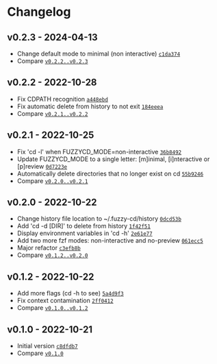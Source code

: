 Changelog
========================================

v0.2.3 - 2024-04-13
----------------------------------------

- Change default mode to minimal (non interactive) [`c1da374`](https://github.com/DannyBen/fuzzycd/commit/c1da374)
- Compare [`v0.2.2..v0.2.3`](https://github.com/dannyben/fuzzycd/compare/v0.2.2..v0.2.3)


v0.2.2 - 2022-10-28
----------------------------------------

- Fix CDPATH recognition [`a448ebd`](https://github.com/DannyBen/fuzzycd/commit/a448ebd)
- Fix automatic delete from history to not exit [`184eeea`](https://github.com/DannyBen/fuzzycd/commit/184eeea)
- Compare [`v0.2.1..v0.2.2`](https://github.com/dannyben/fuzzycd/compare/v0.2.1..v0.2.2)


v0.2.1 - 2022-10-25
----------------------------------------

- Fix 'cd -l' when FUZZYCD_MODE=non-interactive [`36b8492`](https://github.com/DannyBen/fuzzycd/commit/36b8492)
- Update FUZZYCD_MODE to a single letter: [m]inimal, [i]nteractive or [p]review [`0d7223e`](https://github.com/DannyBen/fuzzycd/commit/0d7223e)
- Automatically delete directories that no longer exist on cd [`55b9246`](https://github.com/DannyBen/fuzzycd/commit/55b9246)
- Compare [`v0.2.0..v0.2.1`](https://github.com/dannyben/fuzzycd/compare/v0.2.0..v0.2.1)


v0.2.0 - 2022-10-22
----------------------------------------

- Change history file location to ~/.fuzzy-cd/history [`0dcd53b`](https://github.com/DannyBen/fuzzycd/commit/0dcd53b)
- Add 'cd -d [DIR]' to delete from history [`1f42f51`](https://github.com/DannyBen/fuzzycd/commit/1f42f51)
- Display environment variables in 'cd -h' [`2e61e77`](https://github.com/DannyBen/fuzzycd/commit/2e61e77)
- Add two more fzf modes: non-interactive and no-preview [`061ecc5`](https://github.com/DannyBen/fuzzycd/commit/061ecc5)
- Major refactor [`c3efb8b`](https://github.com/DannyBen/fuzzycd/commit/c3efb8b)
- Compare [`v0.1.2..v0.2.0`](https://github.com/dannyben/fuzzycd/compare/v0.1.2..v0.2.0)


v0.1.2 - 2022-10-22
----------------------------------------

- Add more flags (cd -h to see) [`5a4d9f3`](https://github.com/DannyBen/fuzzycd/commit/5a4d9f3)
- Fix context contamination [`2ff0412`](https://github.com/DannyBen/fuzzycd/commit/2ff0412)
- Compare [`v0.1.0..v0.1.2`](https://github.com/dannyben/fuzzycd/compare/v0.1.0..v0.1.2)


v0.1.0 - 2022-10-21
----------------------------------------

- Initial version [`c8dfdb7`](https://github.com/DannyBen/fuzzycd/commit/c8dfdb7)
- Compare [`v0.1.0`](https://github.com/dannyben/fuzzycd/compare/v0.1.0)


